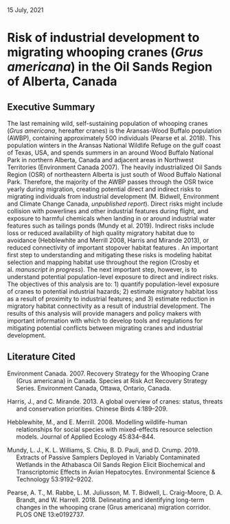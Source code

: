 15 July, 2021

# Risk of industrial development to migrating whooping cranes (*Grus americana*) in the Oil Sands Region of Alberta, Canada

## Executive Summary

The last remaining wild, self-sustaining population of whooping cranes
(*Grus americana*, hereafter cranes) is the Aransas-Wood Buffalo
population (AWBP), containing approximately 500 individuals (Pearse et
al. 2018). This population winters in the Aransas National Wildlife
Refuge on the gulf coast of Texas, USA, and spends summers in an around
Wood Buffalo National Park in northern Alberta, Canada and adjacent
areas in Northwest Territories (Environment Canada 2007). The heavily
industrialized Oil Sands Region (OSR) of northeastern Alberta is just
south of Wood Buffalo National Park. Therefore, the majority of the AWBP
passes through the OSR twice yearly during migration, creating potential
direct and indirect risks to migrating individuals from industrial
development (M. Bidwell, Environment and Climate Change Canada,
*unpublished report*). Direct risks might include collision with
powerlines and other industrial features during flight, and exposure to
harmful chemicals when landing in or around industrial water features
such as tailings ponds (Mundy et al. 2019). Indirect risks include loss
or reduced availability of high quality migratory habitat due to
avoidance (Hebblewhite and Merrill 2008, Harris and Mirande 2013), or
reduced connectivity of important stopover habitat features . An
important first step to understanding and mitigating these risks is
modeling habitat selection and mapping habitat use throughout the region
(Crosby et al. *manuscript in progress*). The next important step,
however, is to understand potential population-level exposure to direct
and indirect risks. The objectives of this analysis are to: 1) quantify
population-level exposure of cranes to potential industrial hazards; 2)
estimate migratory habitat loss as a result of proximity to industrial
features; and 3) estimate reduction in migratory habitat connectivity as
a result of industrial development. The results of this analysis will
provide managers and policy makers with important information with which
to develop tools and regulations for mitigating potential conflicts
between migrating cranes and industrial development.

## Literature Cited

<div id="refs" class="references csl-bib-body hanging-indent"
line-spacing="2">

<div id="ref-EnvironmentCanada2007" class="csl-entry">

Environment Canada. 2007. <span class="nocase">Recovery Strategy for the
Whooping Crane (Grus americana) in Canada. Species at Risk Act Recovery
Strategy Series</span>. Environment Canada, Ottawa, Ontario, Canada.

</div>

<div id="ref-Harris2013" class="csl-entry">

Harris, J., and C. Mirande. 2013. <span class="nocase">A global overview
of cranes: status, threats and conservation priorities</span>. Chinese
Birds 4:189–209.

</div>

<div id="ref-Hebblewhite2008" class="csl-entry">

Hebblewhite, M., and E. Merrill. 2008. <span class="nocase">Modelling
wildlife-human relationships for social species with mixed-effects
resource selection models</span>. Journal of Applied Ecology 45:834–844.

</div>

<div id="ref-Mundy2019" class="csl-entry">

Mundy, L. J., K. L. Williams, S. Chiu, B. D. Pauli, and D. Crump. 2019.
<span class="nocase">Extracts of Passive Samplers Deployed in Variably
Contaminated Wetlands in the Athabasca Oil Sands Region Elicit
Biochemical and Transcriptomic Effects in Avian Hepatocytes</span>.
Environmental Science & Technology 53:9192–9202.

</div>

<div id="ref-Pearse2018" class="csl-entry">

Pearse, A. T., M. Rabbe, L. M. Juliusson, M. T. Bidwell, L. Craig-Moore,
D. A. Brandt, and W. Harrell. 2018. <span class="nocase">Delineating and
identifying long-term changes in the whooping crane (Grus americana)
migration corridor</span>. PLOS ONE 13:e0192737.

</div>

</div>
